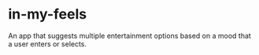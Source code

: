 # in-my-feels
An app that suggests multiple entertainment options based on a mood that a user enters or selects.
